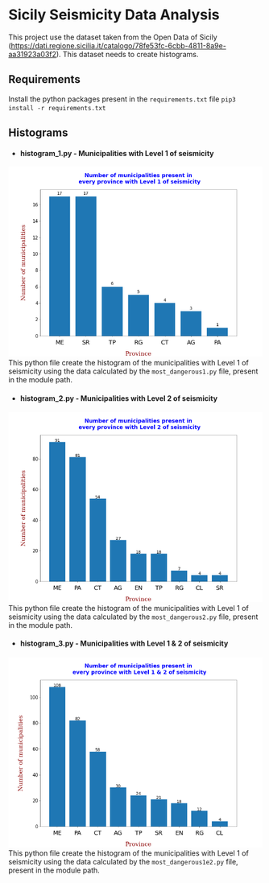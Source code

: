 # Sicily Seismicity Data Analysis
This project use the dataset taken from the Open Data of Sicily (https://dati.regione.sicilia.it/catalogo/78fe53fc-6cbb-4811-8a9e-aa31923a03f2). This dataset needs to create histograms.

## Requirements
Install the python packages present in the `requirements.txt` file
`pip3 install -r requirements.txt`

## Histograms
- #### histogram_1.py - Municipalities with Level 1 of seismicity
![](https://raw.githubusercontent.com/Gangelo99/Sismicita-Sicilia/main/histograms/histogram_1.png)
This python file create the histogram of the municipalities with Level 1 of seismicity using the data calculated by the `most_dangerous1.py` file, present in the module path. 

- #### histogram_2.py - Municipalities with Level 2 of seismicity
![](https://raw.githubusercontent.com/Gangelo99/Sismicita-Sicilia/main/histograms/histogram_2.png)
This python file create the histogram of the municipalities with Level 1 of seismicity using the data calculated by the `most_dangerous2.py` file, present in the module path. 

- #### histogram_3.py - Municipalities with Level 1 & 2 of seismicity
![](https://raw.githubusercontent.com/Gangelo99/Sismicita-Sicilia/main/histograms/histogram_3.png)
This python file create the histogram of the municipalities with Level 1 of seismicity using the data calculated by the `most_dangerous1e2.py` file, present in the module path. 
